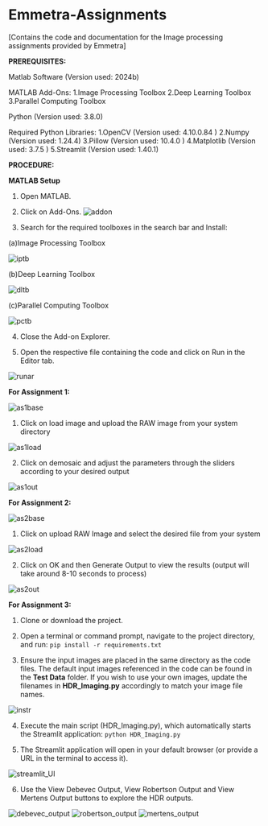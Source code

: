 # Emmetra-Assignments
[Contains the code and documentation for the Image processing assignments provided by Emmetra]




**PREREQUISITES:**

Matlab Software (Version used: 2024b)

MATLAB Add-Ons:
  1.Image Processing Toolbox
  2.Deep Learning Toolbox
  3.Parallel Computing Toolbox

Python (Version used: 3.8.0)

Required Python Libraries:
  1.OpenCV (Version used: 4.10.0.84 )
  2.Numpy (Version used: 1.24.4)
  3.Pillow (Version used: 10.4.0 )
  4.Matplotlib (Version used: 3.7.5 )
  5.Streamlit (Version used: 1.40.1)




**PROCEDURE:**

**MATLAB Setup**

1. Open MATLAB.
2. Click on Add-Ons.
![addon](https://github.com/user-attachments/assets/9f34f9ed-9ec7-4241-9fb1-c3c79493b6fe)




3. Search for the required toolboxes in the search bar and Install:
   
(a)Image Processing Toolbox

![iptb](https://github.com/user-attachments/assets/6906e831-3672-4d90-a08c-b9a70e73a2f6)


(b)Deep Learning Toolbox

![dltb](https://github.com/user-attachments/assets/7a266060-4384-4ea7-890c-60ba29566d6a)


(c)Parallel Computing Toolbox    

![pctb](https://github.com/user-attachments/assets/725c0581-04ec-48b1-9d4b-beb93c8556b6)



 
4. Close the Add-on Explorer.

5. Open the respective file containing the code and click on Run in the Editor tab.

![runar](https://github.com/user-attachments/assets/4d991cf1-7576-4969-baaf-d0e660a8ef0e)



**For Assignment 1:**

![as1base](https://github.com/user-attachments/assets/755a7204-8e90-4377-a9be-5a457eda513b)





1. Click on load image and upload the RAW image from your system directory


![as1load](https://github.com/user-attachments/assets/7557b04b-0c36-4cda-8b51-b9e3c3605826)













2. Click on demosaic and adjust the parameters through the sliders according to your desired output 


![as1out](https://github.com/user-attachments/assets/52d76ee2-e2df-4419-b2f8-9b9ab6f5ad88)












**For Assignment 2:**

![as2base](https://github.com/user-attachments/assets/e4f9342b-3f10-4f47-acec-cbc0e2ac9064)








1. Click on upload RAW Image and select the desired file from your system



![as2load](https://github.com/user-attachments/assets/c744f852-a6dc-4518-b429-cd25abb1e298)






2. Click on OK and then Generate Output to view the results (output will take around 8-10 seconds to process)


![as2out](https://github.com/user-attachments/assets/d63f26d3-faa9-457b-9b3c-2385b222cea9)



**For Assignment 3:**

1. Clone or download the project.

2. Open a terminal or command prompt, navigate to the project directory, and run:
 `pip install -r requirements.txt`

3. Ensure the input images are placed in the same directory as the code files. The default input images referenced in the code can be found in the **Test Data** folder. If you wish to use your own images, update the filenames in **HDR_Imaging.py** accordingly to match your image file names.


![instr](https://github.com/user-attachments/assets/b542668e-f377-4677-8076-4b4d97c14535) 





4. Execute the main script (HDR_Imaging.py), which automatically starts the Streamlit application:
`python HDR_Imaging.py`

5. The Streamlit application will open in your default browser (or provide a URL in the terminal to access it).

![streamlit_UI](https://github.com/user-attachments/assets/17f6c929-e98b-42b1-8a22-6587cb193c96)











6. Use the View Debevec Output, View Robertson Output and View Mertens Output buttons to explore the HDR outputs.

![debevec_output](https://github.com/user-attachments/assets/2d6880d9-428d-4702-bb16-830343e4f71d) ![robertson_output](https://github.com/user-attachments/assets/7133b20e-cc64-4d41-8880-7c27ad14fca5) ![mertens_output](https://github.com/user-attachments/assets/12322f30-9c48-48fe-8186-f007c1876129)







